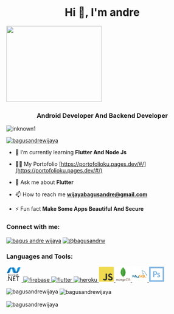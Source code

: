 <h1 align="center">Hi 👋, I'm andre 
</h1>
<img src="https://github.com/bagusandrewijaya/bagusandrewijaya/blob/main/toppng.com-report-abuse-png-kawaii-face-cat-494x380.png" width="250" height="200">

<h3 align="center">Android Developer And Backend Developer</h3>

<p align="left"> <img src="https://komarev.com/ghpvc/?username=bagusandre07&label=Profile%20views&color=0e75b6&style=flat" alt="inknown1" /> </p>

<p align="left"> <a href="https://github.com/ryo-ma/github-profile-trophy"><img src="https://github-profile-trophy.vercel.app/?username=bagusandrewijaya" alt="bagusandrewijaya" /></a> </p>

- 🌱 I’m currently learning **Flutter And Node Js**

- 👨‍💻 My Portofolio [https://portofolioku.pages.dev/#/](https://portofolioku.pages.dev/#/)

- 💬 Ask me about **Flutter**

- 📫 How to reach me **wijayabagusandre@gmail.com**

- ⚡ Fun fact **Make Some Apps Beautiful And Secure**

<h3 align="left">Connect with me:</h3>
<p align="left">
<a href="https://linkedin.com/in/bagus andre wijaya" target="blank"><img align="center" src="https://raw.githubusercontent.com/rahuldkjain/github-profile-readme-generator/master/src/images/icons/Social/linked-in-alt.svg" alt="bagus andre wijaya" height="30" width="40" /></a>
<a href="https://instagram.com/@bagusandrewijaya" target="blank"><img align="center" src="https://raw.githubusercontent.com/rahuldkjain/github-profile-readme-generator/master/src/images/icons/Social/instagram.svg" alt="@bagusandrw" height="30" width="40" /></a>
</p>

<h3 align="left">Languages and Tools:</h3>
<p align="left"> <a href="https://dotnet.microsoft.com/" target="_blank" rel="noreferrer"> <img src="https://raw.githubusercontent.com/devicons/devicon/master/icons/dot-net/dot-net-original-wordmark.svg" alt="dotnet" width="40" height="40"/> </a> <a href="https://firebase.google.com/" target="_blank" rel="noreferrer"> <img src="https://www.vectorlogo.zone/logos/firebase/firebase-icon.svg" alt="firebase" width="40" height="40"/> </a> <a href="https://flutter.dev" target="_blank" rel="noreferrer"> <img src="https://www.vectorlogo.zone/logos/flutterio/flutterio-icon.svg" alt="flutter" width="40" height="40"/> </a> <a href="https://heroku.com" target="_blank" rel="noreferrer"> <img src="https://www.vectorlogo.zone/logos/heroku/heroku-icon.svg" alt="heroku" width="40" height="40"/> </a> <a href="https://developer.mozilla.org/en-US/docs/Web/JavaScript" target="_blank" rel="noreferrer"> <img src="https://raw.githubusercontent.com/devicons/devicon/master/icons/javascript/javascript-original.svg" alt="javascript" width="40" height="40"/> </a> <a href="https://www.mongodb.com/" target="_blank" rel="noreferrer"> <img src="https://raw.githubusercontent.com/devicons/devicon/master/icons/mongodb/mongodb-original-wordmark.svg" alt="mongodb" width="40" height="40"/> </a> <a href="https://www.mysql.com/" target="_blank" rel="noreferrer"> <img src="https://raw.githubusercontent.com/devicons/devicon/master/icons/mysql/mysql-original-wordmark.svg" alt="mysql" width="40" height="40"/> </a> <a href="https://www.photoshop.com/en" target="_blank" rel="noreferrer"> <img src="https://raw.githubusercontent.com/devicons/devicon/master/icons/photoshop/photoshop-line.svg" alt="photoshop" width="40" height="40"/> </a> </p>

<p><img align="left" src="https://github-readme-stats.vercel.app/api/top-langs?username=bagusandrewijaya&show_icons=true&locale=en&layout=compact" alt="bagusandrewijaya" /></p>

<p>&nbsp;<img align="center" src="https://github-readme-stats.vercel.app/api?username=bagusandrewijaya&show_icons=true&locale=en" alt="bagusandrewijaya" /></p>

<p><img align="center" src="https://github-readme-streak-stats.herokuapp.com/?user=bagusandrewijaya&" alt="bagusandrewijaya" /></p>

